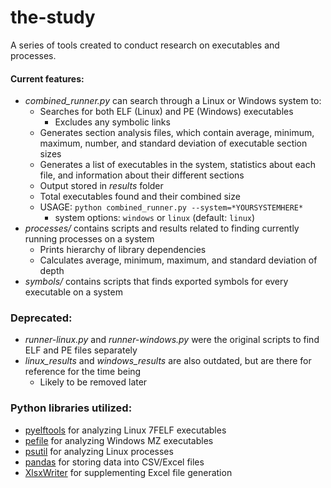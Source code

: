 # the-study
A series of tools created to conduct research on executables and processes.

#### Current features:
- *combined_runner.py* can search through a Linux or Windows system to: 
  - Searches for both ELF (Linux) and PE (Windows) executables
    - Excludes any symbolic links
  - Generates section analysis files, which contain average, minimum, maximum, number, and standard deviation of executable section sizes
  - Generates a list of executables in the system, statistics about each file, and information about their different sections 
  - Output stored in *results* folder
  - Total executables found and their combined size
  - USAGE: `python combined_runner.py --system=*YOURSYSTEMHERE*`
    - system options: `windows` or `linux` (default: `linux`)
- *processes/* contains scripts and results related to finding currently running processes on a system
  - Prints hierarchy of library dependencies
  - Calculates average, minimum, maximum, and standard deviation of depth
- *symbols/* contains scripts that finds exported symbols for every executable on a system

### Deprecated:
- *runner-linux.py* and *runner-windows.py* were the original scripts to find ELF and PE files separately
- *linux_results* and *windows_results* are also outdated, but are there for reference for the time being
  - Likely to be removed later

### Python libraries utilized:
- [pyelftools](https://github.com/eliben/pyelftools) for analyzing Linux 7FELF executables
- [pefile](https://github.com/erocarrera/pefile) for analyzing Windows MZ executables
- [psutil](https://psutil.readthedocs.io/en/latest/) for analyzing Linux processes
- [pandas](https://pandas.pydata.org/) for storing data into CSV/Excel files
- [XlsxWriter](https://xlsxwriter.readthedocs.io/index.html) for supplementing Excel file generation
